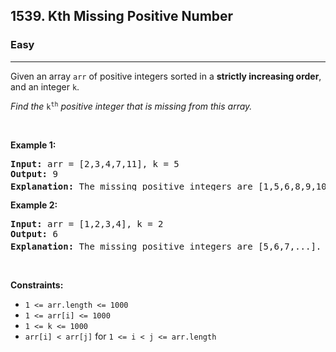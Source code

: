 <h2>1539. Kth Missing Positive Number</h2><h3>Easy</h3><hr><div><p>Given an array <code>arr</code>&nbsp;of positive integers&nbsp;sorted in a <strong>strictly increasing order</strong>, and an integer <code><font face="monospace">k</font></code>.</p>

<p><em>Find the </em><font face="monospace"><code>k<sup>th</sup></code></font><em>&nbsp;positive integer that is missing from this array.</em></p>

<p>&nbsp;</p>
<p><strong>Example 1:</strong></p>

<pre><strong>Input:</strong> arr = [2,3,4,7,11], k = 5
<strong>Output:</strong> 9
<strong>Explanation: </strong>The missing positive integers are [1,5,6,8,9,10,12,13,...]. The 5<sup>th</sup>&nbsp;missing positive integer is 9.
</pre>

<p><strong>Example 2:</strong></p>

<pre><strong>Input:</strong> arr = [1,2,3,4], k = 2
<strong>Output:</strong> 6
<strong>Explanation: </strong>The missing positive integers are [5,6,7,...]. The 2<sup>nd</sup> missing positive integer is 6.
</pre>

<p>&nbsp;</p>
<p><strong>Constraints:</strong></p>

<ul>
	<li><code>1 &lt;= arr.length &lt;= 1000</code></li>
	<li><code>1 &lt;= arr[i] &lt;= 1000</code></li>
	<li><code>1 &lt;= k &lt;= 1000</code></li>
	<li><code>arr[i] &lt; arr[j]</code> for <code>1 &lt;= i &lt; j &lt;= arr.length</code></li>
</ul></div>